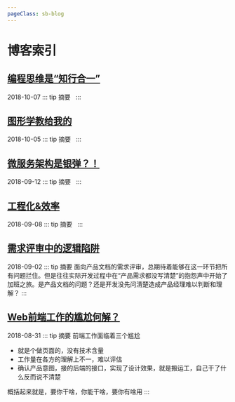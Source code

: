 ```yaml
---
pageClass: sb-blog
---
```

# 博客索引 <Badge text="大道当简"/>

## [编程思维是“知行合一”](./md/[2018-10-07]编程思维是“知行合一”.md)
<Tag>2018-10-07</Tag>
::: tip 摘要
&nbsp;
:::

## [图形学教给我的](./md/[2018-10-05]图形学教给我的.md)
<Tag>2018-10-05</Tag>
::: tip 摘要
&nbsp;
:::

## [微服务架构是银弹？！](./md/[2018-09-12]微服务架构是银弹？！.md)
<Tag>2018-09-12</Tag>
::: tip 摘要
&nbsp;
:::

## [工程化&效率](./md/[2018-09-08]工程化&效率.md)
<Tag>2018-09-08</Tag>
::: tip 摘要
&nbsp;
:::

## [需求评审中的逻辑陷阱](./md/[2018-09-02]需求评审中的逻辑陷阱.md)
<Tag>2018-09-02</Tag>
::: tip 摘要
面向产品文档的需求评审，总期待着能够在这一环节把所有问题拦住。但是往往实际开发过程中在“产品需求都没写清楚”的抱怨声中开始了加班之旅。是产品文档的问题？还是开发没先问清楚造成产品经理难以判断和理解？
:::

## [Web前端工作的尴尬何解？](./md/[2018-08-31]Web前端工作的尴尬何解？.md)
<Tag>2018-08-31</Tag>
::: tip 摘要
前端工作面临着三个尴尬  

* 就是个做页面的，没有技术含量
* 工作量在各方的理解上不一，难以评估
* 确认产品意图，接的后端的接口，实现了设计效果，就是搬运工，自己干了什么反而说不清楚  

概括起来就是，要你干啥，你能干啥，要你有啥用
:::
